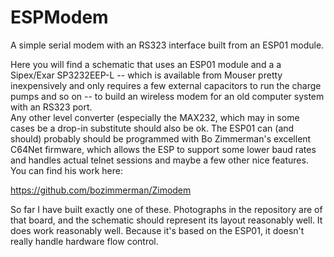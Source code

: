 # ESPModem
A simple serial modem with an RS323 interface built from an ESP01 module.

Here you will find a schematic that uses an ESP01 module and a a Sipex/Exar SP3232EEP-L -- which is 
available from Mouser pretty inexpensively and only requires a few external capacitors to run the 
charge pumps and so on -- to build an wireless modem for an old computer system with an RS323 port.  
Any other level converter (especially the MAX232, which may in some cases be a drop-in substitute 
should also be ok.  The ESP01 can (and should) probably should be programmed with Bo Zimmerman's 
excellent C64Net firmware, which allows the ESP to support some lower baud rates and handles actual 
telnet sessions and maybe a few other nice features.  You can find his work here:

https://github.com/bozimmerman/Zimodem

So far I have built exactly one of these.  Photographs in the repository are of that board, and the
schematic should represent its layout reasonably well.  It does work reasonably well.  Because it's
based on the ESP01, it doesn't really handle hardware flow control.
